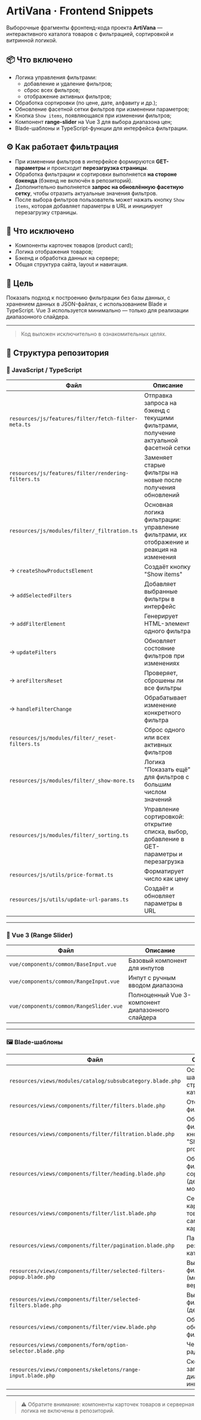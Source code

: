 # ArtiVana · Frontend Snippets

Выборочные фрагменты фронтенд-кода проекта **ArtiVana** — интерактивного каталога товаров с фильтрацией, сортировкой и витринной логикой.

## 📦 Что включено

- Логика управления фильтрами:
  - добавление и удаление фильтров;
  - сброс всех фильтров;
  - отображение активных фильтров;
- Обработка сортировки (по цене, дате, алфавиту и др.);
- Обновление фасетной сетки фильтров при изменении параметров;
- Кнопка `Show items`, появляющаяся при изменении фильтров;
- Компонент **range-slider** на Vue 3 для выбора диапазона цен;
- Blade-шаблоны и TypeScript-функции для интерфейса фильтрации.

## ⚙️ Как работает фильтрация

- При изменении фильтров в интерфейсе формируются **GET-параметры** и происходит **перезагрузка страницы**.
- Обработка фильтрации и сортировки выполняется **на стороне бэкенда** (бэкенд не включён в репозиторий).
- Дополнительно выполняется **запрос на обновлённую фасетную сетку**, чтобы отразить актуальные значения фильтров.
- После выбора фильтров пользователь может нажать кнопку `Show items`, которая добавляет параметры в URL и инициирует перезагрузку страницы.

## 🚫 Что исключено

- Компоненты карточек товаров (product card);
- Логика отображения товаров;
- Бэкенд и обработка данных на сервере;
- Общая структура сайта, layout и навигация.

## 🎯 Цель

Показать подход к построению фильтрации без базы данных, с хранением данных в JSON-файлах, с использованием Blade и TypeScript. Vue 3 используется минимально — только для реализации диапазонного слайдера.

---

> Код выложен исключительно в ознакомительных целях.


## 📁 Структура репозитория

### 🧩 JavaScript / TypeScript

| Файл | Описание |
|------|----------|
| `resources/js/features/filter/fetch-filter-meta.ts` | Отправка запроса на бэкенд с текущими фильтрами, получение актуальной фасетной сетки |
| `resources/js/features/filter/rendering-filters.ts` | Заменяет старые фильтры на новые после получения обновлений |
| `resources/js/modules/filter/_filtration.ts` | Основная логика фильтрации: управление фильтрами, их отображение и реакция на изменения |
| → `createShowProductsElement` | Создаёт кнопку "Show items" |
| → `addSelectedFilters` | Добавляет выбранные фильтры в интерфейс |
| → `addFilterElement` | Генерирует HTML-элемент одного фильтра |
| → `updateFilters` | Обновляет состояние фильтров при изменениях |
| → `areFiltersReset` | Проверяет, сброшены ли все фильтры |
| → `handleFilterChange` | Обрабатывает изменение конкретного фильтра |
| `resources/js/modules/filter/_reset-filters.ts` | Сброс одного или всех активных фильтров |
| `resources/js/modules/filter/_show-more.ts` | Логика "Показать ещё" для фильтров с большим числом значений |
| `resources/js/modules/filter/_sorting.ts` | Управление сортировкой: открытие списка, выбор, добавление в GET-параметры и перезагрузка |
| `resources/js/utils/price-format.ts` | Форматирует число как цену |
| `resources/js/utils/update-url-params.ts` | Создаёт и обновляет параметры в URL |

---

### 🧱 Vue 3 (Range Slider)

| Файл | Описание |
|------|----------|
| `vue/components/common/BaseInput.vue` | Базовый компонент для инпутов |
| `vue/components/common/RangeInput.vue` | Инпут с ручным вводом диапазона |
| `vue/components/common/RangeSlider.vue` | Полноценный Vue 3-компонент диапазонного слайдера |

---

### 🖼 Blade-шаблоны

| Файл | Описание |
|------|----------|
| `resources/views/modules/catalog/subsubcategory.blade.php` | Основной шаблон страницы каталога |
| `resources/views/components/filter/filters.blade.php` | Отображение фильтров |
| `resources/views/components/filter/filtration.blade.php` | Обёртка фильтров с кнопкой "Show products" |
| `resources/views/components/filter/heading.blade.php` | Обёртка фильтров и сортировки (десктоп и мобилка) |
| `resources/views/components/filter/list.blade.php` | Секция для карточек товаров (без самих карточек) |
| `resources/views/components/filter/pagination.blade.php` | Пагинация результатов каталога |
| `resources/views/components/filter/selected-filters-popup.blade.php` | Выбранные фильтры (мобильная версия) |
| `resources/views/components/filter/selected-filters.blade.php` | Выбранные фильтры (десктоп) |
| `resources/views/components/filter/view.blade.php` | Общая обёртка для фильтров |
| `resources/views/components/form/option-selector.blade.php` | Чекбокс или радиокнопка |
| `resources/views/components/skeletons/range-input.blade.php` | Скелетон для загрузки диапазонного инпута |

---

> ⚠️ Обратите внимание: компоненты карточек товаров и серверная логика не включены в репозиторий.
